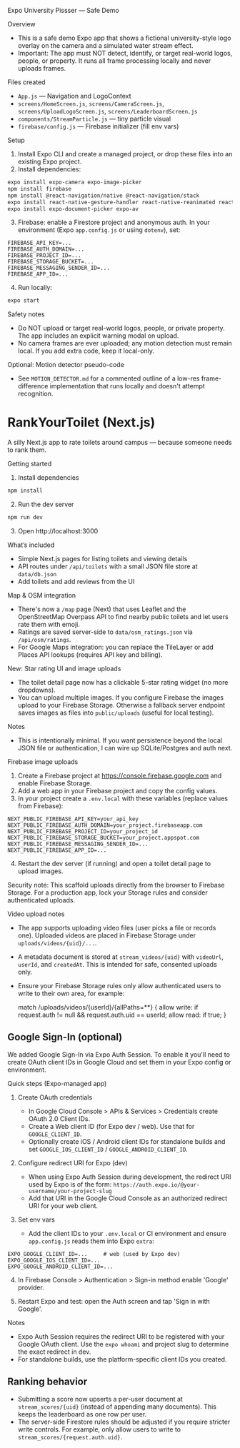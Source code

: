 Expo University Pissser — Safe Demo

Overview
- This is a safe demo Expo app that shows a fictional university-style logo overlay on the camera and a simulated water stream effect.
- Important: The app must NOT detect, identify, or target real-world logos, people, or property. It runs all frame processing locally and never uploads frames.

Files created
- `App.js` — Navigation and LogoContext
- `screens/HomeScreen.js`, `screens/CameraScreen.js`, `screens/UploadLogoScreen.js`, `screens/LeaderboardScreen.js`
- `components/StreamParticle.js` — tiny particle visual
- `firebase/config.js` — Firebase initializer (fill env vars)

Setup
1. Install Expo CLI and create a managed project, or drop these files into an existing Expo project.
2. Install dependencies:

```bash
expo install expo-camera expo-image-picker
npm install firebase
npm install @react-navigation/native @react-navigation/stack
expo install react-native-gesture-handler react-native-reanimated react-native-screens react-native-safe-area-context @react-native-community/masked-view
expo install expo-document-picker expo-av
```

3. Firebase: enable a Firestore project and anonymous auth. In your environment (Expo `app.config.js` or using `dotenv`), set:

```
FIREBASE_API_KEY=...
FIREBASE_AUTH_DOMAIN=...
FIREBASE_PROJECT_ID=...
FIREBASE_STORAGE_BUCKET=...
FIREBASE_MESSAGING_SENDER_ID=...
FIREBASE_APP_ID=...
```

4. Run locally:

```bash
expo start
```

Safety notes
- Do NOT upload or target real-world logos, people, or private property. The app includes an explicit warning modal on upload.
- No camera frames are ever uploaded; any motion detection must remain local. If you add extra code, keep it local-only.

Optional: Motion detector pseudo-code
- See `MOTION_DETECTOR.md` for a commented outline of a low-res frame-difference implementation that runs locally and doesn't attempt recognition.
# RankYourToilet (Next.js)

A silly Next.js app to rate toilets around campus — because someone needs to rank them.

Getting started

1. Install dependencies

```bash
npm install
```

2. Run the dev server

```bash
npm run dev
```

3. Open http://localhost:3000

What’s included

- Simple Next.js pages for listing toilets and viewing details
- API routes under `/api/toilets` with a small JSON file store at `data/db.json`
- Add toilets and add reviews from the UI

Map & OSM integration

- There's now a `/map` page (Next) that uses Leaflet and the OpenStreetMap Overpass API to find nearby public toilets and let users rate them with emoji.
- Ratings are saved server-side to `data/osm_ratings.json` via `/api/osm/ratings`.
- For Google Maps integration: you can replace the TileLayer or add Places API lookups (requires API key and billing).

New: Star rating UI and image uploads

- The toilet detail page now has a clickable 5-star rating widget (no more dropdowns).
- You can upload multiple images. If you configure Firebase the images upload to your Firebase Storage. Otherwise a fallback server endpoint saves images as files into `public/uploads` (useful for local testing).

Notes

- This is intentionally minimal. If you want persistence beyond the local JSON file or authentication, I can wire up SQLite/Postgres and auth next.

Firebase image uploads

1. Create a Firebase project at https://console.firebase.google.com and enable Firebase Storage.
2. Add a web app in your Firebase project and copy the config values.
3. In your project create a `.env.local` with these variables (replace values from Firebase):

```env
NEXT_PUBLIC_FIREBASE_API_KEY=your_api_key
NEXT_PUBLIC_FIREBASE_AUTH_DOMAIN=your_project.firebaseapp.com
NEXT_PUBLIC_FIREBASE_PROJECT_ID=your_project_id
NEXT_PUBLIC_FIREBASE_STORAGE_BUCKET=your_project.appspot.com
NEXT_PUBLIC_FIREBASE_MESSAGING_SENDER_ID=...
NEXT_PUBLIC_FIREBASE_APP_ID=...
```

4. Restart the dev server (if running) and open a toilet detail page to upload images.

Security note: This scaffold uploads directly from the browser to Firebase Storage. For a production app, lock your Storage rules and consider authenticated uploads.

Video upload notes
- The app supports uploading video files (user picks a file or records one). Uploaded videos are placed in Firebase Storage under `uploads/videos/{uid}/...`.
- A metadata document is stored at `stream_videos/{uid}` with `videoUrl`, `userId`, and `createdAt`. This is intended for safe, consented uploads only.
- Ensure your Firebase Storage rules only allow authenticated users to write to their own area, for example:

	match /uploads/videos/{userId}/{allPaths=**} {
		allow write: if request.auth != null && request.auth.uid == userId;
		allow read: if true;
	}


Google Sign-In (optional)
--------------------------------

We added Google Sign-In via Expo Auth Session. To enable it you'll need to create OAuth client IDs in Google Cloud and set them in your Expo config or environment.

Quick steps (Expo-managed app)

1) Create OAuth credentials
	- In Google Cloud Console > APIs & Services > Credentials create OAuth 2.0 Client IDs.
	- Create a Web client ID (for Expo dev / web). Use that for `GOOGLE_CLIENT_ID`.
	- Optionally create iOS / Android client IDs for standalone builds and set `GOOGLE_IOS_CLIENT_ID` / `GOOGLE_ANDROID_CLIENT_ID`.

2) Configure redirect URI for Expo (dev)
	- When using Expo Auth Session during development, the redirect URI used by Expo is of the form:
	  `https://auth.expo.io/@your-username/your-project-slug`
	- Add that URI in the Google Cloud Console as an authorized redirect URI for your web client.

3) Set env vars
	- Add the client IDs to your `.env.local` or CI environment and ensure `app.config.js` reads them into Expo `extra`:

```
EXPO_GOOGLE_CLIENT_ID=...     # web (used by Expo dev)
EXPO_GOOGLE_IOS_CLIENT_ID=...
EXPO_GOOGLE_ANDROID_CLIENT_ID=...
```

4) In Firebase Console > Authentication > Sign-in method enable 'Google' provider.

5) Restart Expo and test: open the Auth screen and tap 'Sign in with Google'.

Notes
 - Expo Auth Session requires the redirect URI to be registered with your Google OAuth client. Use the `expo whoami` and project slug to determine the exact redirect in dev.
 - For standalone builds, use the platform-specific client IDs you created.


Ranking behavior
--------------------------------
- Submitting a score now upserts a per-user document at `stream_scores/{uid}` (instead of appending many documents). This keeps the leaderboard as one row per user.
- The server-side Firestore rules should be adjusted if you require stricter write controls. For example, only allow users to write to `stream_scores/{request.auth.uid}`.

